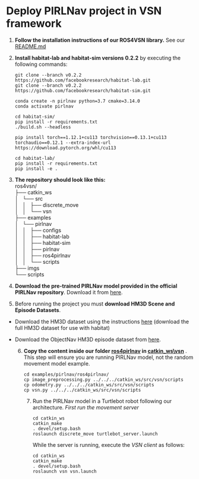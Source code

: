# Deploy PIRLNav project in VSN framework


1. **Follow the installation instructions of our ROS4VSN library.** See our [README.md](README.md)

2. **Install habitat-lab and habitat-sim versions 0.2.2** by executing the following commands:
    ```
   git clone --branch v0.2.2 https://github.com/facebookresearch/habitat-lab.git
   git clone --branch v0.2.2 https://github.com/facebookresearch/habitat-sim.git
    ```
   ```
   conda create -n pirlnav python=3.7 cmake=3.14.0
   conda activate pirlnav
   ```
   ```
   cd habitat-sim/
   pip install -r requirements.txt
   ./build.sh --headless

   pip install torch==1.12.1+cu113 torchvision==0.13.1+cu113 torchaudio==0.12.1 --extra-index-url https://download.pytorch.org/whl/cu113
    ```
   ```
   cd habitat-lab/
   pip install -r requirements.txt
   pip install -e .
   ```


3. **The repository should look like this:**  
ros4vsn/  
├── catkin_ws  
│   └── src  
│   │       ├── discrete_move  
│   │       └── vsn  
├── examples  
│   └── pirlnav  
│   │       ├── configs  
│   │       ├── habitat-lab  
│   │       ├── habitat-sim  
│   │       ├── pirlnav  
│   │       ├── ros4pirlnav  
│   │       └── scripts  
├── imgs  
└── scripts  
 

4. **Download the pre-trained PIRLNav model provided in the official PIRLNav repository**. Download it from [here](https://habitat-on-web.s3.amazonaws.com/pirlnav_release/checkpoints/objectnav_rl_ft_hd.ckpt).

5. Before running the project you must **download HM3D Scene and Episode Datasets**.

- Download the HM3D dataset using the instructions [here](https://github.com/facebookresearch/habitat-sim/blob/main/DATASETS.md#habitat-matterport-3d-research-dataset-hm3d) (download the full HM3D dataset for use with habitat)

- Download the ObjectNav HM3D episode dataset from [here](https://github.com/facebookresearch/habitat-lab/blob/main/DATASETS.md#task-datasets).

  6. **Copy the content inside our folder [ros4pirlnav](ros4pirlnav) in [catkin_ws\vsn](../../catkin_ws/src/vsn/scripts)** . This step will ensure you are running
     PIRLNav model, not the random movement model example.

     ```
     cd examples/pirlnav/ros4pirlnav/
     cp image_preprocessing.py ../../../catkin_ws/src/vsn/scripts
     cp odometry.py ../../../catkin_ws/src/vsn/scripts
     cp vsn.py ../../../catkin_ws/src/vsn/scripts
     ```

     7. Run the PIRLNav model in a Turtlebot robot following our architecture. *First run the movement server*
        ```
        cd catkin_ws
        catkin_make
        . devel/setup.bash
        roslaunch discrete_move turtlebot_server.launch 
        ```
        While the server is running, execute the *VSN client* as follows:
        ```
        cd catkin_ws
        catkin_make
        . devel/setup.bash
        roslaunch vsn vsn.launch 
        ```
